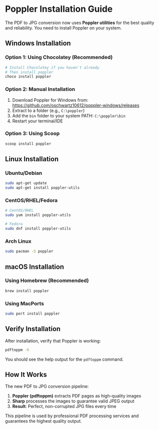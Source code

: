 # Poppler Installation Guide

The PDF to JPG conversion now uses **Poppler utilities** for the best quality and reliability. You need to install Poppler on your system.

## Windows Installation

### Option 1: Using Chocolatey (Recommended)
```bash
# Install Chocolatey if you haven't already
# Then install poppler
choco install poppler
```

### Option 2: Manual Installation
1. Download Poppler for Windows from: https://github.com/oschwartz10612/poppler-windows/releases
2. Extract to a folder (e.g., `C:\poppler`)
3. Add the `bin` folder to your system PATH: `C:\poppler\bin`
4. Restart your terminal/IDE

### Option 3: Using Scoop
```bash
scoop install poppler
```

## Linux Installation

### Ubuntu/Debian
```bash
sudo apt-get update
sudo apt-get install poppler-utils
```

### CentOS/RHEL/Fedora
```bash
# CentOS/RHEL
sudo yum install poppler-utils

# Fedora
sudo dnf install poppler-utils
```

### Arch Linux
```bash
sudo pacman -S poppler
```

## macOS Installation

### Using Homebrew (Recommended)
```bash
brew install poppler
```

### Using MacPorts
```bash
sudo port install poppler
```

## Verify Installation

After installation, verify that Poppler is working:

```bash
pdftoppm -h
```

You should see the help output for the `pdftoppm` command.

## How It Works

The new PDF to JPG conversion pipeline:

1. **Poppler (pdftoppm)** extracts PDF pages as high-quality images
2. **Sharp** processes the images to guarantee valid JPEG output
3. **Result**: Perfect, non-corrupted JPG files every time

This pipeline is used by professional PDF processing services and guarantees the highest quality output.

